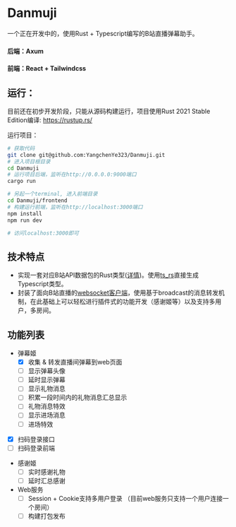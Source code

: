 # Danmuji

一个正在开发中的，使用Rust + Typescript编写的B站直播弹幕助手。

#### 后端：Axum
#### 前端：React + Tailwindcss

## 运行：
目前还在初步开发阶段，只能从源码构建运行，项目使用Rust 2021 Stable Edition编译: https://rustup.rs/

运行项目：
```bash
# 获取代码
git clone git@github.com:YangchenYe323/Danmuji.git
# 进入项目根目录
cd Danmuji
# 运行项目后端，监听在http://0.0.0.0:9000端口
cargo run

# 另起一个terminal, 进入前端目录
cd Danmuji/frontend
# 构建运行前端，监听在http://localhost:3000端口
npm install
npm run dev

# 访问localhost:3000即可
```


## 技术特点
- 实现一套对应B站API数据包的Rust类型([详情](src/client/common.rs))。使用[ts_rs](https://github.com/Aleph-Alpha/ts-rs)直接生成Typescript类型。
- 封装了面向B站直播的[websocket客户端](src/client/biliclient.rs)，使用基于broadcast的消息转发机制，在此基础上可以轻松进行插件式的功能开发（感谢姬等）以及支持多用户，多房间。

## 功能列表

- 弹幕姬
  - [x] 收集 & 转发直播间弹幕到web页面
  - [ ] 显示弹幕头像
  - [ ] 延时显示弹幕
  - [ ] 显示礼物消息
  - [ ] 积累一段时间内的礼物消息汇总显示
  - [ ] 礼物消息特效
  - [ ] 显示进场消息
  - [ ] 进场特效
  
- [x] 扫码登录接口
- [ ] 扫码登录前端
 
- 感谢姬
  - [ ] 实时感谢礼物
  - [ ] 延时汇总感谢

- Web服务
  - [ ] Session + Cookie支持多用户登录 （目前web服务只支持一个用户连接一个房间）
  - [ ] 构建打包发布
